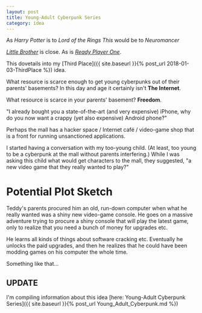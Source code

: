 ```yaml
---
layout: post
title: Young-Adult Cyberpunk Series
category: idea
---
```


As _Harry Potter_ is to _Lord of the Rings_
_This_ would be to _Neuromancer_

[_Little Brother_](http://craphound.com/littlebrother/download/) is close.
As is [_Ready Player One_](https://www.amazon.com/Ready-Player-One-Ernest-Cline/dp/0307887448).

This dovetails into my [Third Place]({{ site.baseurl }}{% post_url 2018-01-03-ThirdPlace %}) idea.

What resource is scarce enough to get young cyberpunks out of their parents' basements? In this day and age it certainly isn't **The Internet**.

What resource is scarce in your parents' basement? **Freedom**.

"I already bought you a state-of-the-art (and very expensive) iPhone, why do you now want a crappy (yet also expensive) Android phone?"

Perhaps the mall has a hacker space / Internet café / video-game shop that is a front for running unsanctioned applications.

I started having a conversation with my too-young child. (At least, too young to be a cyberpunk at the mall without parents interfering.) While I was asking this child what would get characters to the mall, they suggested, "a new video game that they really wanted to play?"

# Potential Plot Sketch
Teddy's parents procured him an old, run-down computer when what he really wanted was a shiny new video-game console. He goes on a massive adventure trying to procure a shiny console that will play the latest game, only to realize that you need a bunch of money for upgrades etc.

He learns all kinds of things about software cracking etc. Eventually he unlocks the paid upgrades, and then he realizes that he could have been modding games on his computer the whole time.

Something like that...

## UPDATE

I'm compiling information about this idea [here: Young-Adult Cyberpunk Series]({{ site.baseurl }}{% post_url Young_Adult_Cyberpunk.md %})
